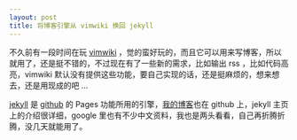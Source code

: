```yaml
---
layout: post
title: 将博客引擎从 vimwiki 换回 jekyll
---
```


不久前有一段时间在玩 [vimwiki](http://www.vim.org/scripts/script.php?script_id=2226) ，觉的蛮好玩的，而且它可以用来写博客，所以就用了，还是挺不错的，不过现在有了一些新的需求，比如输出 rss ，比如代码高亮，vimwiki 默认没有提供这些功能，要自己实现的话，还是挺麻烦的，想来想去，还是用现成的吧 ...

[jekyll](https://github.com/mojombo/jekyll) 是 [github](https://github.com/) 的 Pages 功能所用的引擎，[我的博客](https://github.com/leiqin/leiqin.github.com)也在 github 上，jekyll 主页上的介绍很详细，google 里也有不少中文资料，我也是两头看看，自己再折腾折腾，没几天就能用了。
